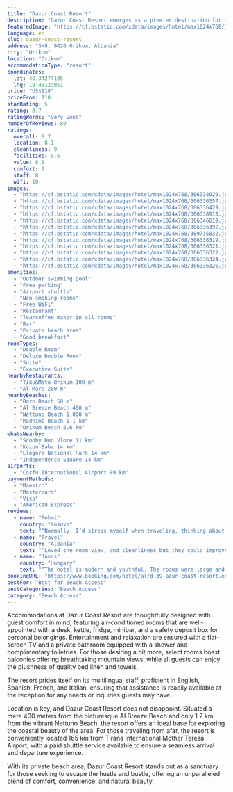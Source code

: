```yaml
---
title: "Dazur Coast Resort"
description: "Dazur Coast Resort emerges as a premier destination for travelers seeking a blend of luxury and natural beauty in Orikum, just a stone's throw away from the serene Baro Beach."
featuredImage: "https://cf.bstatic.com/xdata/images/hotel/max1024x768/306338929.jpg?k=3837822345ddd467f01461e347c98232dcad6c5d4dc147945abf269e04784175&o=&hp=1"
language: en
slug: dazur-coast-resort
address: "SH8, 9426 Orikum, Albania"
city: "Orikum"
location: "Orikum"
accommodationType: "resort"
coordinates:
  lat: 40.34274195
  lng: 19.48123951
price: "US$118"
priceFrom: 118
starRating: 5
rating: 8.7
ratingWords: "Very Good"
numberOfReviews: 89
ratings:
  overall: 8.7
  location: 8.1
  cleanliness: 9
  facilities: 8.6
  value: 8.1
  comfort: 9
  staff: 8
  wifi: 10
images:
  - "https://cf.bstatic.com/xdata/images/hotel/max1024x768/306338929.jpg?k=3837822345ddd467f01461e347c98232dcad6c5d4dc147945abf269e04784175&o=&hp=1"
  - "https://cf.bstatic.com/xdata/images/hotel/max1024x768/306336357.jpg?k=31e0ebcc6ae8f9f2ebb67366f7b5a3908012f8bec0aadca00186af2612560194&o=&hp=1"
  - "https://cf.bstatic.com/xdata/images/hotel/max1024x768/306336429.jpg?k=4c6e81d96947b1c3e90a4759bae2a01fba4a7d083ae1afe9e6530732effbb5b3&o=&hp=1"
  - "https://cf.bstatic.com/xdata/images/hotel/max1024x768/306338918.jpg?k=1e5172143ae25f739c83160fa6f3a50acad8031338ac73acf5ae76bb1b8578fe&o=&hp=1"
  - "https://cf.bstatic.com/xdata/images/hotel/max1024x768/306346019.jpg?k=30a99212d19b9ff00856ea1d6beb7b14cf3c6ab41a6db82a43e493a242f1168e&o=&hp=1"
  - "https://cf.bstatic.com/xdata/images/hotel/max1024x768/306336392.jpg?k=84dc2996e6a3358b40b1da91b6e6ded12e1cacb18c0fc53e1624210f925e1cee&o=&hp=1"
  - "https://cf.bstatic.com/xdata/images/hotel/max1024x768/389715832.jpg?k=3d0a6dedb5083be4a3d4ddf5ae5ec0c45f00aa14c1ec4322f8540c01b1fa0f03&o=&hp=1"
  - "https://cf.bstatic.com/xdata/images/hotel/max1024x768/306336319.jpg?k=da2567904b9e849e427077d4d6155d97ffd83bbc2cb8f534b5678202bec238ed&o=&hp=1"
  - "https://cf.bstatic.com/xdata/images/hotel/max1024x768/306336321.jpg?k=0f11eb6c7ec19a257bc3b1c8da2169fbc3d1bc27eebb02e116dec5d364e84533&o=&hp=1"
  - "https://cf.bstatic.com/xdata/images/hotel/max1024x768/306336322.jpg?k=c708154b654fd829df77d9198de1295f52e59dbb8b0c10fb207bdf0bfa12db66&o=&hp=1"
  - "https://cf.bstatic.com/xdata/images/hotel/max1024x768/306336324.jpg?k=30318c246a8af5ec053d55c4b1b51ba8a5598af0845deb8c23c7afde16858e47&o=&hp=1"
  - "https://cf.bstatic.com/xdata/images/hotel/max1024x768/306336326.jpg?k=dff66bb249d3ed9227977ae2b45308d3cfac4d15a954630cc77f41544e4d8b54&o=&hp=1"
amenities:
  - "Outdoor swimming pool"
  - "Free parking"
  - "Airport shuttle"
  - "Non-smoking rooms"
  - "Free WiFi"
  - "Restaurant"
  - "Tea/coffee maker in all rooms"
  - "Bar"
  - "Private beach area"
  - "Good breakfast"
roomTypes:
  - "Double Room"
  - "Deluxe Double Room"
  - "Suite"
  - "Executive Suite"
nearbyRestaurants:
  - "Tiku&Mato Orikum 100 m"
  - "Al Mare 200 m"
nearbyBeaches:
  - "Baro Beach 50 m"
  - "Al Breeze Beach 400 m"
  - "Nettuno Beach 1,000 m"
  - "Radhimë Beach 1.1 km"
  - "Orikum Beach 2.6 km"
whatsNearby:
  - "Scooby Doo Vlore 11 km"
  - "Kuzum Baba 14 km"
  - "Llogora National Park 14 km"
  - "Independence Square 14 km"
airports:
  - "Corfu International Airport 89 km"
paymentMethods:
  - "Maestro"
  - "Mastercard"
  - "Visa"
  - "American Express"
reviews:
  - name: "Fehmi"
    country: "Kosovo"
    text: "“Normally, I’d stress myself when traveling, thinking about how clean the room would be, but this time I didn’t have to. The rooms were super clean and the staff is really friendly, and a major reason why I will book again next summer.”"
  - name: "Travel"
    country: "Albania"
    text: "“Loved the room view, and cleanliness but they could improve the breakfast ideation and variety a bit.”"
  - name: "János"
    country: "Hungary"
    text: "“The hotel is modern and youthful. The rooms were large and well equipped. The beds are comfortable. Although few of them spoke a foreign language, the staff was very helpful.”"
bookingURL: "https://www.booking.com/hotel/al/d-39-azur-coast-resort.en-gb.html?aid=8035640"
bestFor: "Best for Beach Access"
bestCategories: "Beach Access"
category: "Beach Access"
---
```


Accommodations at Dazur Coast Resort are thoughtfully designed with guest comfort in mind, featuring air-conditioned rooms that are well-appointed with a desk, kettle, fridge, minibar, and a safety deposit box for personal belongings. Entertainment and relaxation are ensured with a flat-screen TV and a private bathroom equipped with a shower and complimentary toiletries. For those desiring a bit more, select rooms boast balconies offering breathtaking mountain views, while all guests can enjoy the plushness of quality bed linen and towels.

The resort prides itself on its multilingual staff, proficient in English, Spanish, French, and Italian, ensuring that assistance is readily available at the reception for any needs or inquiries guests may have.

Location is key, and Dazur Coast Resort does not disappoint. Situated a mere 400 meters from the picturesque Al Breeze Beach and only 1.2 km from the vibrant Nettuno Beach, the resort offers an ideal base for exploring the coastal beauty of the area. For those traveling from afar, the resort is conveniently located 165 km from Tirana International Mother Teresa Airport, with a paid shuttle service available to ensure a seamless arrival and departure experience.

With its private beach area, Dazur Coast Resort stands out as a sanctuary for those seeking to escape the hustle and bustle, offering an unparalleled blend of comfort, convenience, and natural beauty.
